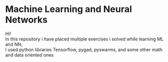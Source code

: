 # Machine Learning and Neural Networks

Hi!  
In this repository i have placed multiple exercises i solved while learning ML and NN,  
I used python libraries Tensorflow, pygad, pyswarms, and some other math and data oriented ones
